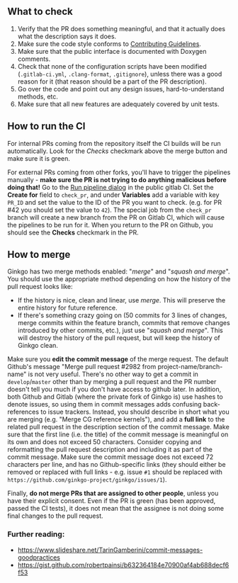 What to check
-------------

1. Verify that the PR does something meaningful, and that it actually does what the description says it does.
2. Make sure the code style conforms to [Contributing Guidelines](Contributing-guidelines).
3. Make sure that the public interface is documented with Doxygen comments.
4. Check that none of the configuration scripts have been modified (`.gitlab-ci.yml`, `.clang-format`, `.gitignore`), unless there was a good reason for it (that reason should be a part of the PR description).
5. Go over the code and point out any design issues, hard-to-understand methods, etc.
6. Make sure that all new features are adequately covered by unit tests.

How to run the CI
-----------------

For internal PRs coming from the repository itself the CI builds will be run automatically. Look for the _Checks_ checkmark above the merge button and make sure it is green.

For external PRs coming from other forks, you'll have to trigger the pipelines manually - __make sure the PR is not trying to do anything malicious before doing that!__
Go to the [Run pipeline dialog](https://gitlab.com/ginkgo-project/ginkgo-public-ci/pipelines/new) in the public gitlab CI. Set the __Create for__ field to `check_pr`, and under __Variables__ add a variable with key `PR_ID` and set the value to the ID of the PR you want to check. (e.g. for PR #42 you should set the value to `42`).
The special job from the `check_pr` branch will create a new branch from the PR on Gitlab CI, which will cause the pipelines to be run for it. When you return to the PR on Github, you should see the __Checks__ checkmark in the PR.

How to merge
------------

Ginkgo has two merge methods enabled: "_merge_" and "_squash and merge_". You should use the appropriate method depending on how the history of the pull request looks like:

*   If the history is nice, clean and linear, use _merge_. This will preserve the entire history for future reference.
*   If there's something crazy going on (50 commits for 3 lines of changes, merge commits within the feature branch, commits that remove changes introduced by other commits, etc.), just use "_squash and merge_". This will destroy the history of the pull request, but will keep the history of Ginkgo clean.

Make sure you __edit the commit message__ of the merge request. The default Github's message "Merge pull request #2982 from project-name/branch-name" is not very useful. There's no other way to get a commit in `develop`/`master` other than by merging a pull request and the PR number doesn't tell you much if you don't have access to github later. In addition, both Github and Gitlab (where the private fork of Ginkgo is) use hashes to denote issues, so using them in commit messages adds confusing back-references to issue trackers. Instead, you should describe in short what you are merging (e.g. "Merge CG reference kernels"), and add a __full link__ to the related pull request in the description section of the commit message. Make sure that the first line (i.e. the title) of the commit message is meaningful on its own and does not exceed 50 characters. Consider copying and reformatting the pull request description and including it as part of the commit message. Make sure the commit message does not exceed 72 characters per line, and has no Github-specific links (they should either be removed or replaced with full links - e.g. issue `#1` should be replaced with `https://github.com/ginkgo-project/ginkgo/issues/1`).

Finally, __do not merge PRs that are assigned to other people__, unless you have their explicit consent. Even if the PR is green (has been approved, passed the CI tests), it does not mean that the assignee is not doing some final changes to the pull request. 

### Further reading:

- https://www.slideshare.net/TarinGamberini/commit-messages-goodpractices
- https://gist.github.com/robertpainsi/b632364184e70900af4ab688decf6f53
